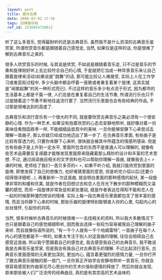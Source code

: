 ```yaml
---
 layout: post
 title: 喜欢古典
 date: 2006-03-02 17:36
 tags: 旧博客存档
 ref_id: 1536954710012
---
```

听了这么多音乐, 觉得最耐听的还是古典音乐. 虽然我不是什么资深的古典音乐鉴赏家, 所谓欣赏音乐都是跟随着自己感觉走, 当然, 如果仅是这样的话,
你是很难了解到古典音乐之美的.



很多人欣赏音乐的时候, 与其说是欣赏, 不如说是跟随着音乐走, 只不过是音乐的节奏和旋律刚好听上去比较符合自己的心情,
于是就把它当成一种背景音乐来让自己跟着旋律来活动(如果说是"跳舞"的话, 那可能比较让人难接受, 实际上人在工作学习或者逛街过程中,
多少头脑中都会哼着一首歌或者重复着某个旋律, 这其实就是"闻歌起舞"的另一种形式而已). 不过这样的音乐多少有点流于形式,
因为都市的生活基本上都是千篇一律, 人们总是在重复着自己的生活节奏, 所谓流行乐也只不过是随着这个节奏不断地往返流行罢了.
当然流行乐里面也会有些经典的作品, 不过那是很难达到的高度了.



古典音乐和流行音乐有一个很大的不同, 就是要欣赏古典音乐之美必须有一个很安静的心情. 作为一种艺术, 如果没有抱着欣赏的心态去安静地聆听,
就好像对着一份美味佳肴囫囵吞枣一样, 不能细细品尝其中的美味. 一旦你能够安静下心来尝试去理解一首曲子, 那么你就已经成功地迈出了第一步了.
在古典音乐里面, 有些曲子是比较有穿透力的, 只要你肯静下心来听, 很快就会被其中所蕴含的情感所感染. 但是也有些曲子是上升到一定水平,
里面所包含的东西不是普通人可以理解的, 就像有些艺术品需要反复琢磨才能够发现里面原来隐藏着那么精妙的设计和丰富的艺术思想. 不过,
通过阅读曲目相关的文字资料也可以帮助你理解一首曲, 就像我去上< >课的时候, 老师给了我们一首贝多芬的< >, 如果不听介绍, 我就只能欣赏到里面的旋律,
即使发挥了自己的想像力, 也好难猜里面的意思; 但是听完介绍以后(还要介绍得很详细呢...), 再重新听一次这首曲, 就会明白里面的那种感情的起伏,
某一段旋律非常的和缓和优美, 就是作者在回想过去和恋人在月光下散步的那种模糊而又温馨的感觉, 而另一段旋律非常急促和紧张激动,
就是作者表达在得知不能和恋人在一起的时候那种激烈控诉的情绪. 实际上每一段古典音乐里面都包含了很丰富的感情, 而且当你静下心来的时候,
那些乐器的旋律特别能够直入你的心里, 勾起内心的丝丝情怀, 引起你的共鸣.



当然, 很多时候听古典音乐的时候很难一一去找相关的资料, 所以我大多数情况下也只是跟着自己的感觉细细聆听, 因而我会选择一些较为容易被我自己理解的曲子来听.
而且就像俗语所说的, "有一千个人就有一千个哈姆雷特", 一首曲子在每个人内心的感觉都是不一样的, 如果太专注于别人对这首曲的理解,
往往会阻碍自己去感受这首曲. 所以我宁愿跟着自己的感觉走, 我去感受我自己的古典音乐, 我不敢说我是古典音乐鉴赏家, 但是我会有我自己对古典音乐的理解.
不过比起流行音乐, 古典音乐里面感情的元素更加深刻, 更加内心, 蕴含着更强烈的感情力量, 一旦你打开了跟古典音乐接触的那一扇门,
一旦你真正开始学会安静地聆听一首音乐, 你就会很容易感受到作曲家花尽心思创作的艺术价值和感情的释放了. 然后你就会发现, 原来那些被人们广泛流传的经典曲目,
真的是有其崇高的艺术品味的.

